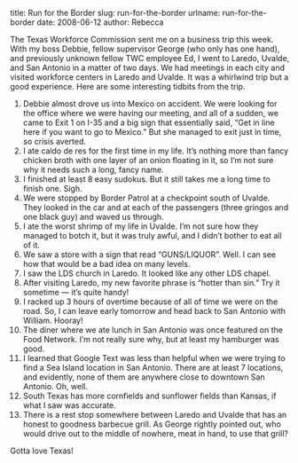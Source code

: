 title: Run for the Border
slug: run-for-the-border
urlname: run-for-the-border
date: 2008-06-12
author: Rebecca

The Texas Workforce Commission sent me on a business trip this week. With my
boss Debbie, fellow supervisor George (who only has one hand), and previously
unknown fellow TWC employee Ed, I went to Laredo, Uvalde, and San Antonio in a
matter of two days. We had meetings in each city and visited workforce centers
in Laredo and Uvalde. It was a whirlwind trip but a good experience. Here are
some interesting tidbits from the trip.

1.  Debbie almost drove us into Mexico on accident. We were looking for the
    office where we were having our meeting, and all of a sudden, we came to
    Exit 1 on I-35 and a big sign that essentially said, &ldquo;Get in line here
    if you want to go to Mexico.&rdquo; But she managed to exit just in time, so
    crisis averted.
2.  I ate caldo de res for the first time in my life. It&#x02bc;s nothing more
    than fancy chicken broth with one layer of an onion floating in it, so
    I&#x02bc;m not sure why it needs such a long, fancy name.
3.  I finished at least 8 easy sudokus. But it still takes me a long time to
    finish one. Sigh.
4.  We were stopped by Border Patrol at a checkpoint south of Uvalde. They
    looked in the car and at each of the passengers (three gringos and one black
    guy) and waved us through.
5.  I ate the worst shrimp of my life in Uvalde. I&#x02bc;m not sure how they
    managed to botch it, but it was truly awful, and I didn&#x02bc;t bother to
    eat all of it.
6.  We saw a store with a sign that read &ldquo;GUNS/LIQUOR&rdquo;. Well. I can
    see how that would be a bad idea on many levels.
7.  I saw the LDS church in Laredo. It looked like any other LDS chapel.
8.  After visiting Laredo, my new favorite phrase is &ldquo;hotter than
    sin.&rdquo; Try it sometime &mdash; it&#x02bc;s quite handy!
9.  I racked up 3 hours of overtime because of all of time we were on the road.
    So, I can leave early tomorrow and head back to San Antonio with William.
    Hooray!
10. The diner where we ate lunch in San Antonio was once featured on the Food
    Network. I&#x02bc;m not really sure why, but at least my hamburger was good.
11. I learned that Google Text was less than helpful when we were trying to find
    a Sea Island location in San Antonio. There are at least 7 locations, and
    evidently, none of them are anywhere close to downtown San Antonio. Oh,
    well.
12. South Texas has more cornfields and sunflower fields than Kansas, if what I
    saw was accurate.
13. There is a rest stop somewhere between Laredo and Uvalde that has an honest
    to goodness barbecue grill. As George rightly pointed out, who would drive
    out to the middle of nowhere, meat in hand, to use that grill?

Gotta love Texas!
